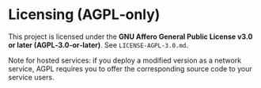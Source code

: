 # Licensing (AGPL‑only)


This project is licensed under the **GNU Affero General Public License v3.0 or later (AGPL‑3.0‑or‑later)**. See `LICENSE-AGPL-3.0.md`.


Note for hosted services: if you deploy a modified version as a network service, AGPL requires you to offer the corresponding source code to your service users.
